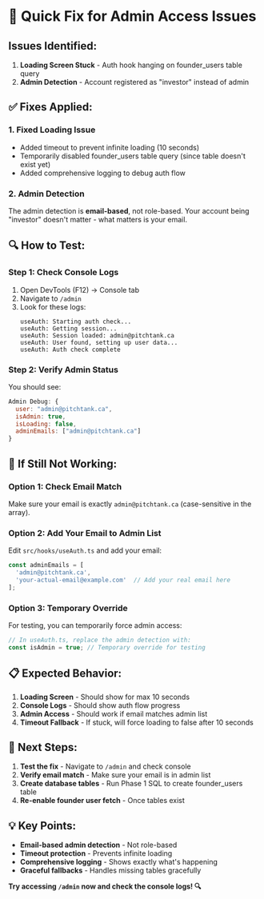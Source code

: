 # 🚨 Quick Fix for Admin Access Issues

## **Issues Identified:**

1. **Loading Screen Stuck** - Auth hook hanging on founder_users table query
2. **Admin Detection** - Account registered as "investor" instead of admin

## **✅ Fixes Applied:**

### **1. Fixed Loading Issue**
- Added timeout to prevent infinite loading (10 seconds)
- Temporarily disabled founder_users table query (since table doesn't exist yet)
- Added comprehensive logging to debug auth flow

### **2. Admin Detection**
The admin detection is **email-based**, not role-based. Your account being "investor" doesn't matter - what matters is your email.

## **🔍 How to Test:**

### **Step 1: Check Console Logs**
1. Open DevTools (F12) → Console tab
2. Navigate to `/admin`
3. Look for these logs:
   ```
   useAuth: Starting auth check...
   useAuth: Getting session...
   useAuth: Session loaded: admin@pitchtank.ca
   useAuth: User found, setting up user data...
   useAuth: Auth check complete
   ```

### **Step 2: Verify Admin Status**
You should see:
```javascript
Admin Debug: {
  user: "admin@pitchtank.ca",
  isAdmin: true,
  isLoading: false,
  adminEmails: ["admin@pitchtank.ca"]
}
```

## **🚨 If Still Not Working:**

### **Option 1: Check Email Match**
Make sure your email is exactly `admin@pitchtank.ca` (case-sensitive in the array).

### **Option 2: Add Your Email to Admin List**
Edit `src/hooks/useAuth.ts` and add your email:
```typescript
const adminEmails = [
  'admin@pitchtank.ca',
  'your-actual-email@example.com'  // Add your real email here
];
```

### **Option 3: Temporary Override**
For testing, you can temporarily force admin access:
```typescript
// In useAuth.ts, replace the admin detection with:
const isAdmin = true; // Temporary override for testing
```

## **📋 Expected Behavior:**

1. **Loading Screen** - Should show for max 10 seconds
2. **Console Logs** - Should show auth flow progress
3. **Admin Access** - Should work if email matches admin list
4. **Timeout Fallback** - If stuck, will force loading to false after 10 seconds

## **🔧 Next Steps:**

1. **Test the fix** - Navigate to `/admin` and check console
2. **Verify email match** - Make sure your email is in admin list
3. **Create database tables** - Run Phase 1 SQL to create founder_users table
4. **Re-enable founder user fetch** - Once tables exist

## **💡 Key Points:**

- **Email-based admin detection** - Not role-based
- **Timeout protection** - Prevents infinite loading
- **Comprehensive logging** - Shows exactly what's happening
- **Graceful fallbacks** - Handles missing tables gracefully

**Try accessing `/admin` now and check the console logs! 🔍**
